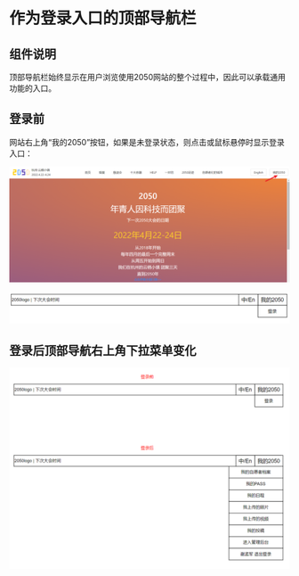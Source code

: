 # 作为登录入口的顶部导航栏

## 组件说明

顶部导航栏始终显示在用户浏览使用2050网站的整个过程中，因此可以承载通用功能的入口。

## 登录前

网站右上角“我的2050”按钮，如果是未登录状态，则点击或鼠标悬停时显示登录入口：

![](../3/login-button.png)

![](../3/login-before.png)

## 登录后顶部导航右上角下拉菜单变化

![](../3/login-before-after.png)

